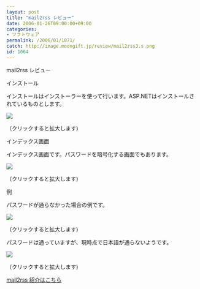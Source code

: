 ```yaml
---
layout: post
title: "mail2rss レビュー"
date: 2006-01-26T09:00:00+09:00
categories:
- ソフトウェア
permalink: /2006/01/1071/
catch: http://image.moongift.jp/review/mail2rss3.s.png
id: 1064
---
```

mail2rss レビュー  
<!--more-->

インストール

  

インストールはインストーラーを使って行います。ASP.NETはインストールされているものとします。

  

[![](http://image.moongift.jp/review/mail2rss1.s.png)](http://image.moongift.jp/review/mail2rss1.png)  
  
（クリックすると拡大します)

  

インデックス画面

  

インデックス画面です。パスワードを暗号化する画面でもあります。

  

[![](http://image.moongift.jp/review/mail2rss2.s.png)](http://image.moongift.jp/review/mail2rss2.png)  
  
（クリックすると拡大します)

  

例

  

パスワードが通らなかった場合の例です。

  

[![](http://image.moongift.jp/review/mail2rss3.s.png)](http://image.moongift.jp/review/mail2rss3.png)  
  
（クリックすると拡大します)

  

パスワードは通っていますが、現時点で日本語が通らないようです。

  

[![](http://image.moongift.jp/review/mail2rss4.s.png)](http://image.moongift.jp/review/mail2rss4.png)  
  
（クリックすると拡大します)

  

[mail2rss 紹介はこちら](http://oss.moongift.jp/intro/i-1060.html)

